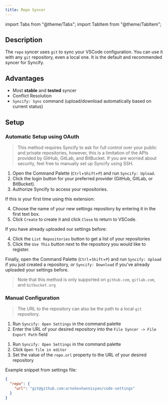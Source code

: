 ```yaml
---
title: Repo Syncer
---
```


import Tabs from "@theme/Tabs";
import TabItem from "@theme/TabItem";

## Description

The `repo` syncer uses `git` to sync your VSCode configuration. You can use it with any `git` repository, even a local one. It is the default and recommended syncer for Syncify.

## Advantages

- Most **stable** and **tested** syncer
- Conflict Resolution
- `Syncify: Sync` command (upload/download automatically based on current status)

## Setup

### Automatic Setup using OAuth

> This method requires Syncify to ask for full control over your public and private repositories, however, this is a limitation of the APIs provided by GitHub, GitLab, and BitBucket. If you are worried about security, feel free to manually set up Syncify using SSH.

1. Open the Command Palette (`Ctrl`+`Shift`+`P`) and run `Syncify: Upload`.
2. Click the login button for your preferred provider (GitHub, GitLab, or BitBucket).
3. Authorize Syncify to access your repositories.

If this is your first time using this extension:

4. Choose the name of your new settings repository by entering it in the first text box.
5. Click `Create` to create it and click `Close` to return to VSCode.

If you have already uploaded our settings before:

4. Click the `List Repositories` button to get a list of your repositories
5. Click the `Use This` button next to the repository you would like to register.

Finally, open the Command Palette (`Ctrl`+`Shift`+`P`) and run `Syncify: Upload` if you just created a repository, or `Syncify: Download` if you've already uploaded your settings before.

> Note that this method is only supported on `github.com`, `gitlab.com`, and `bitbucket.org`

### Manual Configuration

> The URL to the repository can also be the path to a local `git` repository.

<Tabs>

<TabItem value="Using the GUI" default>

1. Run `Syncify: Open Settings` in the command palette
2. Enter the URL of your desired repository into the `File Syncer -> File Export Path` field

</TabItem>

<TabItem value="Manually">

1. Run `Syncify: Open Settings` in the command palette
2. Click `Open file in editor`
3. Set the value of the `repo.url` property to the URL of your desired repository

Example snippet from settings file:

```json {3}
{
  "repo": {
    "url": "git@github.com:arnohovhannisyan/code-settings"
  }
}
```

</TabItem>

</Tabs>
